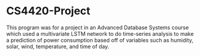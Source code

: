 # CS4420-Project
This program was for a project in an Advanced Database Systems course which
used a multivariate LSTM network to do time-series analysis to make a prediction
of power consumption based off of variables such as humidity, solar, wind, temperature,
and time of day.

